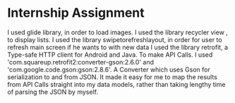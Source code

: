 # Internship Assignment

I used glide library, in order to load images.
I used the library recycler view , to display lists.
I used the library swipetorefreshlayout, in order for user to refresh main screen if he wants to with new data 
I used  the library retrofit, a Type-safe HTTP client for Android and Java. To make API Calls.
I used 'com.squareup.retrofit2:converter-gson:2.6.0' and 'com.google.code.gson:gson:2.8.6'.  A Converter which uses Gson for serialization to and from JSON. It made it easy for me to map the results from API Calls straight into my data models, rather than taking lengthy time of parsing the JSON by myself.


